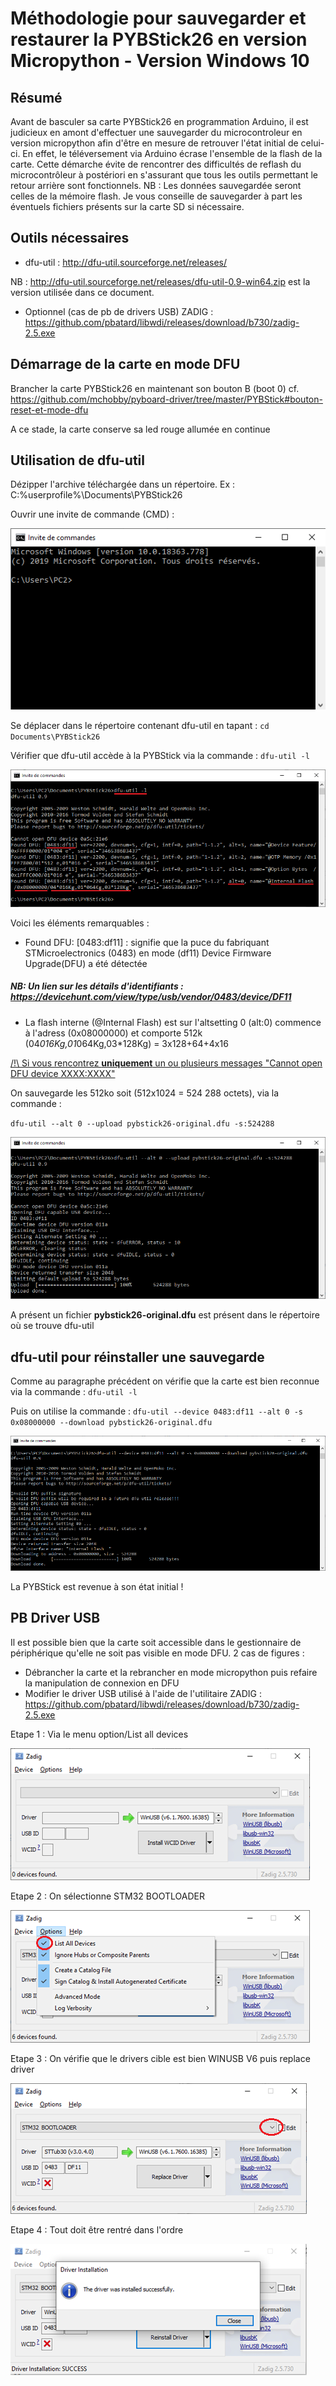 # Méthodologie pour sauvegarder et restaurer la PYBStick26 en version Micropython - Version Windows 10

## Résumé
Avant de basculer sa carte PYBStick26 en programmation Arduino, il est judicieux en amont d'effectuer une sauvegarder du microcontroleur en version micropython afin d'être en mesure de retrouver l'état initial de celui-ci. En effet, le téléversement via Arduino écrase l'ensemble de la flash de la carte.
Cette démarche évite de rencontrer des difficultés de reflash du microcontrôleur à postériori en s'assurant que tous les outils permettant le retour arrière sont fonctionnels.
NB : Les données sauvegardée seront celles de la mémoire flash. Je vous conseille de sauvegarder à part les éventuels fichiers présents sur la carte SD si nécessaire.

## Outils nécessaires
* dfu-util : http://dfu-util.sourceforge.net/releases/

NB : http://dfu-util.sourceforge.net/releases/dfu-util-0.9-win64.zip est la version utilisée dans ce document.

* Optionnel (cas de pb de drivers USB) ZADIG : https://github.com/pbatard/libwdi/releases/download/b730/zadig-2.5.exe

## Démarrage de la carte en mode DFU

Brancher la carte PYBStick26 en maintenant son bouton B (boot 0)
cf. https://github.com/mchobby/pyboard-driver/tree/master/PYBStick#bouton-reset-et-mode-dfu

A ce stade, la carte conserve sa led rouge allumée en continue

## Utilisation de dfu-util

Dézipper l'archive téléchargée dans un répertoire. Ex : C:\%userprofile%\Documents\PYBStick26

Ouvrir une invite de commande (CMD) :

![Ouvrir une invite de commande (CMD)](docs/_static/invit.png)

Se déplacer dans le répertoire contenant dfu-util en tapant :
`cd Documents\PYBStick26`

Vérifier que dfu-util accède à la PYBStick via la commande : `dfu-util -l`

![Lister les elements disponibles](docs/_static/dfulist.png)

Voici les éléments remarquables :
* Found DFU: [0483:df11] : signifie que la puce du fabriquant STMicroelectronics (0483) en mode (df11) Device Firmware Upgrade(DFU) a été détectée
##### NB: Un lien sur les détails d'identifiants : https://devicehunt.com/view/type/usb/vendor/0483/device/DF11
* La flash interne (@Internal Flash) est sur l'altsetting 0 (alt:0) commence à l'adress (0x08000000) et comporte 512k (04*016Kg,01*064Kg,03*128Kg) = 3x128+64+4x16

[/!\ Si vous rencontrez **uniquement** un ou plusieurs messages "Cannot open DFU device XXXX:XXXX"](Restore.md#PB-Driver-USB)

On sauvegarde les 512ko soit (512x1024 = 524 288 octets), via la commande :

`dfu-util --alt 0 --upload pybstick26-original.dfu -s:524288`

![Sauvegarder son microcontroleur](docs/_static/dfuupload.png)

A présent un fichier **pybstick26-original.dfu** est présent dans le répertoire où se trouve dfu-util

## dfu-util pour réinstaller une sauvegarde

Comme au paragraphe précédent on vérifie que la carte est bien reconnue via la commande : `dfu-util -l`

Puis on utilise la commande : `dfu-util --device 0483:df11 --alt 0 -s 0x08000000 --download pybstick26-original.dfu`

![installer sa sauvegarde](docs/_static/dfudownload.png)

La PYBStick est revenue à son état initial !

## PB Driver USB

Il est possible bien que la carte soit accessible dans le gestionnaire de périphérique qu'elle ne soit pas visible en mode DFU.
2 cas de figures :
* Débrancher la carte et la rebrancher en mode micropython puis refaire la manipulation de connexion en DFU
* Modifier le driver USB utilisé à l'aide de l'utilitaire ZADIG : https://github.com/pbatard/libwdi/releases/download/b730/zadig-2.5.exe

Etape 1 : Via le menu option/List all devices

![Zadig etape 1](docs/_static/zadig1.png)

Etape 2 : On sélectionne STM32 BOOTLOADER

![Zadig etape 2](docs/_static/zadig2.png)

Etape 3 : On vérifie que le drivers cible est bien WINUSB V6 puis replace driver

![Zadig etape 3](docs/_static/zadig3.png)

Etape 4 : Tout doit être rentré dans l'ordre

![Zadig etape 4](docs/_static/zadig4.png)
